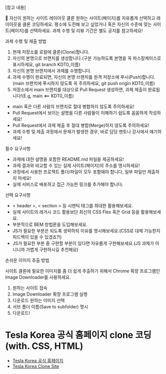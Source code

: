 [참고 내용]

👀 자신이 원하는 사이트 레이아웃 클론
원하는 사이트(페이지)를 자유롭게 선택하고 레이아웃을 클론 코딩하세요.
평소에 도전해 보고 싶었거나 혹은 자신의 수준에 맞는 사이트(페이지)를 선택하세요.
과제 수행 및 리뷰 기간은 별도 공지를 참고하세요!

과제 수행 및 제출 방법

1. 현재 저장소를 로컬에 클론(Clone)합니다.
2. 자신의 본명으로 브랜치를 생성합니다.(구분 가능하도록 본명을 꼭 파스칼케이스로 표시하세요, git branch KDT0_이름)
3. 자신의 본명 브랜치에서 과제를 수행합니다.
4. 과제 수행이 완료되면, 자신의 본명 브랜치를 원격 저장소에 푸시(Push)합니다.(main 브랜치에 푸시하지 않도록 꼭 주의하세요, git push origin KDT0_이름)
5. 저장소에서 main 브랜치를 대상으로 Pull Request 생성하면, 과제 제출이 완료됩니다!(E.g, main <== KDT0_이름)


- main 혹은 다른 사람의 브랜치로 절대 병합하지 않도록 주의하세요!
- Pull Request에서 보이는 설명을 다른 사람들이 이해하기 쉽도록 꼼꼼하게 작성하세요!
- Pull Request에서 과제 제출 후 절대 병합(Merge)하지 않도록 주의하세요!
- 과제 수행 및 제출 과정에서 문제가 발생한 경우, 바로 담당 멘토나 강사에서 얘기하세요!

필수 요구사항

- 과제에 대한 설명을 포함한 README.md 파일을 제공하세요!
- 과제 결과와 비교할 수 있는 실제 사이트(페이지)의 주소를 명시하세요!
- 과정에서 사용한 프로젝트 폴더/파일이 모두 포함돼야 합니다, 일부 파일만 제출하지 마세요!
- 실제 서비스로 배포하고 접근 가능한 링크를 추가해야 합니다.

선택 요구사항

- < header >, < section > 등 시멘틱 태그를 최대한 활용해보세요.
- 실제 사이트의 레거시 코드 활용보단 최신의 CSS Flex 혹은 Grid 등을 활용해보세요.
- 부분적으로 BEM 방법론을 도입해보세요.
- JS가 필요한 부분은 되도록 생략하되 이유를 명시해보세요.(CSS로 대체 가능한지 피드백이 있을 수 있겠죠?!)
- JS가 필요한 부분 중 구현할 부분이 있다면 자유롭게 구현해보세요.(JS 과제가 아니니까 가볍게 구현하시길 추천해요)

손쉬운 이미지 추출 방법

사이트 클론에 필요한 이미지를 좀 더 쉽게 추출하기 위해서 Chrome 확장 프로그램인 Image Downloader를 사용하세요.

1. 원하는 사이트 접속
2. Image Downloader 확장 프로그램 실행
3. 다운로드 원하는 이미지 선택
4. 서브 폴더 이름(Save to subfolder) 명시
5. 다운로드!

# Tesla Korea 공식 홈페이지 clone 코딩 (with. CSS, HTML)

- [Tesla Korea 공식 홈페이지](https://www.tesla.com/ko_kr "Tesla Korea 공홈")
- [Tesla Korea Clone Site](https://www.tesla.com/ko_kr "Tesla Korea 클론")
